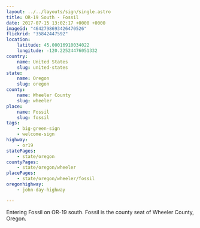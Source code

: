 ```yaml
---
layout: ../../layouts/sign/single.astro
title: OR-19 South - Fossil
date: 2017-07-15 13:02:17 +0000 +0000
imageid: "4642798693426470526"
flickrid: "35842447592"
location:
    latitude: 45.00016910034022
    longitude: -120.22524476051332
country:
    name: United States
    slug: united-states
state:
    name: Oregon
    slug: oregon
county:
    name: Wheeler County
    slug: wheeler
place:
    name: Fossil
    slug: fossil
tags:
    - big-green-sign
    - welcome-sign
highway:
    - or19
statePages:
    - state/oregon
countyPages:
    - state/oregon/wheeler
placePages:
    - state/oregon/wheeler/fossil
oregonhighway:
    - john-day-highway

---
```

Entering Fossil on OR-19 south.  Fossil is the county seat of Wheeler County, Oregon.
